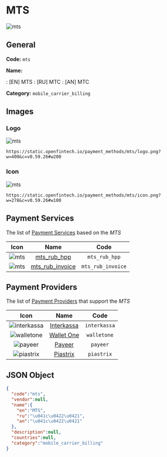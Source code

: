 
# MTS 
![mts](https://static.openfintech.io/payment_methods/mts/logo.png?w=400&c=v0.59.26#w200)  

## General 
**Code:** `mts` 
 
**Name:** 
 
:	[EN] MTS 
:	[RU] МТС 
:	[AN] МТС 
 
**Category:** `mobile_carrier_billing` 
 

## Images 

### Logo 
![mts](https://static.openfintech.io/payment_methods/mts/logo.png?w=400&c=v0.59.26#w200)  

```
https://static.openfintech.io/payment_methods/mts/logo.png?w=400&c=v0.59.26#w200
```  

### Icon 
![mts](https://static.openfintech.io/payment_methods/mts/icon.png?w=278&c=v0.59.26#w100)  

```
https://static.openfintech.io/payment_methods/mts/icon.png?w=278&c=v0.59.26#w100
```  

## Payment Services 
 
The list of [Payment Services](/payment-services/) based on the _MTS_ 

|Icon|Name|Code| 
|:---:|:---:|:---:| 
|![mts](https://static.openfintech.io/payment_methods/mts/icon.png?w=278&c=v0.59.26#w100) |[mts_rub_hpp](/payment-services/mts_rub_hpp/)|`mts_rub_hpp`| 
|![mts](https://static.openfintech.io/payment_methods/mts/icon.png?w=278&c=v0.59.26#w100) |[mts_rub_invoice](/payment-services/mts_rub_invoice/)|`mts_rub_invoice`| 
 

## Payment Providers 
 
The list of [Payment Providers](/payment-providers/) that support the _MTS_ 

|Icon|Name|Code| 
|:---:|:---:|:---:| 
|![interkassa](https://static.openfintech.io/payment_providers/interkassa/icon.svg?w=278&c=v0.59.26#w100) |[Interkassa](/payment-providers/interkassa/)|`interkassa`| 
|![walletone](https://static.openfintech.io/payment_providers/walletone/icon.svg?w=278&c=v0.59.26#w100) |[Wallet One](/payment-providers/walletone/)|`walletone`| 
|![payeer](https://static.openfintech.io/payment_providers/payeer/icon.png?w=278&c=v0.59.26#w100) |[Payeer](/payment-providers/payeer/)|`payeer`| 
|![piastrix](https://static.openfintech.io/payment_providers/piastrix/icon.svg?w=278&c=v0.59.26#w100) |[Piastrix](/payment-providers/piastrix/)|`piastrix`| 
 

## JSON Object 

```json
{
  "code":"mts",
  "vendor":null,
  "name":{
    "en":"MTS",
    "ru":"\u041c\u0422\u0421",
    "an":"\u041c\u0422\u0421"
  },
  "description":null,
  "countries":null,
  "category":"mobile_carrier_billing"
}
```  
